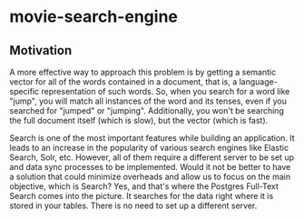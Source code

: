 # movie-search-engine

## Motivation

A more effective way to approach this problem is by getting a semantic vector for all of the words contained in a document, that is, a language-specific representation of such words. So, when you search for a word like "jump", you will match all instances of the word and its tenses, even if you searched for "jumped" or "jumping". Additionally, you won't be searching the full document itself (which is slow), but the vector (which is fast).

Search is one of the most important features while building an application. It leads to an increase in the popularity of various search engines like Elastic Search, Solr, etc. However, all of them require a different server to be set up and data sync processes to be implemented. Would it not be better to have a solution that could minimize overheads and allow us to focus on the main objective, which is Search? Yes, and that's where the Postgres Full-Text Search comes into the picture. It searches for the data right where it is stored in your tables. There is no need to set up a different server.
